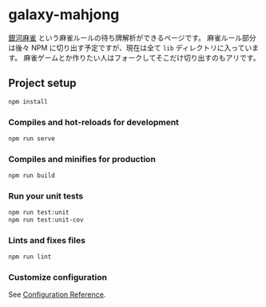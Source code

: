 # galaxy-mahjong

[銀河麻雀](https://youtu.be/IDaKM7eU7zE) という麻雀ルールの待ち牌解析ができるページです。
麻雀ルール部分は後々 NPM に切り出す予定ですが、現在は全て `lib` ディレクトリに入っています。
麻雀ゲームとか作りたい人はフォークしてそこだけ切り出すのもアリです。

## Project setup

```bash
npm install
```

### Compiles and hot-reloads for development

```bash
npm run serve
```

### Compiles and minifies for production

```bash
npm run build
```

### Run your unit tests

```bash
npm run test:unit
npm run test:unit-cov
```

### Lints and fixes files

```bash
npm run lint
```

### Customize configuration

See [Configuration Reference](https://cli.vuejs.org/config/).
